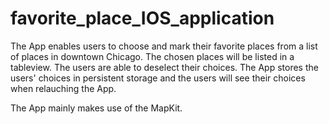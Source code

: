 # favorite_place_IOS_application

The App enables users to choose and mark their favorite places from a list of places in downtown Chicago. The chosen places will be listed in a tableview. The users are able to deselect their choices. The App stores the users' choices in persistent storage and the users will see their choices when relauching the App.

The App mainly makes use of the MapKit.
